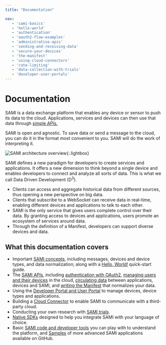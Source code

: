 ```yaml
---
title: "Documentation"

nav:
   - 'sami-basics'
   - 'hello-world'
   - 'authentication'
   - 'oauth2-flow-examples'
   - 'administrative-apis'
   - 'sending-and-receiving-data'
   - 'secure-your-devices'
   - 'the-manifest'
   - 'using-cloud-connectors'
   - 'rate-limiting'
   - 'data-collection-with-trials'
   - 'developer-user-portals'
---
```


# Documentation

SAMI is a data exchange platform that enables any device or sensor to push its data to the cloud. Applications, services and devices can then use that data through [simple APIs.](/sami/api-spec.html)

SAMI is open and agnostic. To save data or send a message to the cloud, you can do it in the format most convenient to you. SAMI will do the work of interpreting it.

![SAMI architecture overview](/images/docs/sami/sami-documentation/sami-architecture-overview.png){:.lightbox}

SAMI defines a new paradigm for developers to create services and applications. It offers a new dimension to think beyond a single device and enables developers to connect and analyze all sorts of data. This is what we call Data Driven Development (D<sup>3</sup>).

- Clients can access and aggregate historical data from different sources, thus opening a new perspective on big data.
- Clients that subscribe to a WebSocket can receive data in real-time, enabling different devices and applications to talk to each other.
- SAMI is the only service that gives users complete control over their data. By granting access to devices and applications, users promote an ecosystem of services around data.
- Through the definition of a Manifest, developers can support diverse devices and data.

## What this documentation covers

- Important [SAMI concepts](/sami/sami-documentation/sami-basics.html), including messages, devices and device types, and data normalization; along with a [Hello, World!](/sami/sami-documentation/hello-world.html) quick-start guide.
- The [SAMI APIs](/sami/api-spec.html), including [authentication with OAuth2](/sami/sami-documentation/authentication.html), [managing users and their devices](/sami/sami-documentation/administrative-apis.html) in the cloud, [circulating data](/sami/sami-documentation/sending-and-receiving-data.html) between applications, devices and SAMI, and [writing the Manifest](/sami/sami-documentation/the-manifest.html) that normalizes your data.
- Using the [Developer Portal and User Portal](/sami/sami-documentation/developer-user-portals.html) to manage devices, device types and applications.
- Building a [Cloud Connector](/sami/sami-documentation/using-cloud-connectors.html) to enable SAMI to communicate with a third-party cloud.
- Conducting your own research with [SAMI trials](/sami/sami-documentation/data-collection-with-trials.html).
- [Native SDKs](/sami/native-SDKs/) designed to help you integrate SAMI with your language of choice.
- Basic [SAMI code and developer tools](/sami/demos-tools/) you can play with to understand the platform, and [Samples](/sami/samples/) of more advanced SAMI applications available on GitHub.
